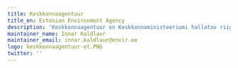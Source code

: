 ```yaml
---
title: Keskkonnaagentuur
title_en: Estonian Environment Agency
description: 'Keskkonnaagentuur on Keskkonnaministeeriumi hallatav riigiasutus, mis loodi 1. juunil 2013. aastal Keskkonnateabe Keskuse (KTK) ning Eesti Meteoroloogia ja Hüdroloogia Instituudi (EMHI) ümberkorraldamisel. KAUR-i tegevusvaldkond on riikliku keskkonnaseire programmi täitmine, keskkonnavaldkonna riigisiseste ja rahvusvaheliste aruannete koostamine, keskkonnaseisundile hinnangute andmine, elutähtsate teenuste, sh ilmaprognoosi tagamine ning seirejaamade, -vahendite ja -seadmete pidamine ja uuendamine.'
maintainer_name: Innar Kaldlaur
maintainer_email: innar.kaldlaur@envir.ee
logo: keskkonnaagentuur-et.PNG
twitter: ''
---
```

